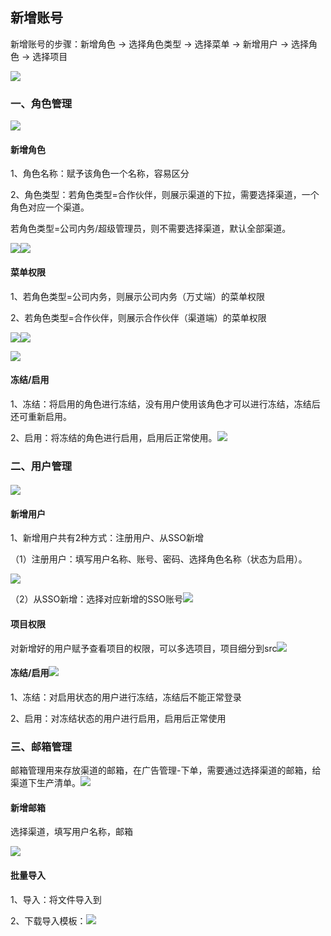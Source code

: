 ## 新增账号

新增账号的步骤：新增角色 → 选择角色类型 → 选择菜单 → 新增用户 → 选择角色 → 选择项目

![](/assets/user.png)

### 一、角色管理

![](/assets/juese1.png)

#### 新增角色

1、角色名称：赋予该角色一个名称，容易区分

2、角色类型：若角色类型=合作伙伴，则展示渠道的下拉，需要选择渠道，一个角色对应一个渠道。

若角色类型=公司内务/超级管理员，则不需要选择渠道，默认全部渠道。

![](/assets/1.png)![](/assets/juese2.png)

#### 菜单权限

1、若角色类型=公司内务，则展示公司内务（万丈端）的菜单权限

2、若角色类型=合作伙伴，则展示合作伙伴（渠道端）的菜单权限

![](/assets/quanxian.png)![](/assets/caidan1.png)

![](/assets/import2.png)

#### 冻结/启用

1、冻结：将启用的角色进行冻结，没有用户使用该角色才可以进行冻结，冻结后还可重新启用。

2、启用：将冻结的角色进行启用，启用后正常使用。![](/assets/dongjie.png)

### 二、用户管理

#### ![](/assets/ueser.png)

#### 新增用户

1、新增用户共有2种方式：注册用户、从SSO新增

（1）注册用户：填写用户名称、账号、密码、选择角色名称（状态为启用）。

![](/assets/user11.png)

（2）从SSO新增：选择对应新增的SSO账号![](/assets/impo1rt.png)

#### 项目权限

对新增好的用户赋予查看项目的权限，可以多选项目，项目细分到src![](/assets/权限.png)



#### 冻结/启用![](/assets/冻结.png)

1、冻结：对启用状态的用户进行冻结，冻结后不能正常登录

2、启用：对冻结状态的用户进行启用，启用后正常使用

### 三、邮箱管理

邮箱管理用来存放渠道的邮箱，在广告管理-下单，需要通过选择渠道的邮箱，给渠道下生产清单。![](/assets/22.png)

#### 新增邮箱

选择渠道，填写用户名称，邮箱

![](/assets/223.png)

#### 批量导入

1、导入：将文件导入到

2、下载导入模板：![](/assets/impo22rt.png)

